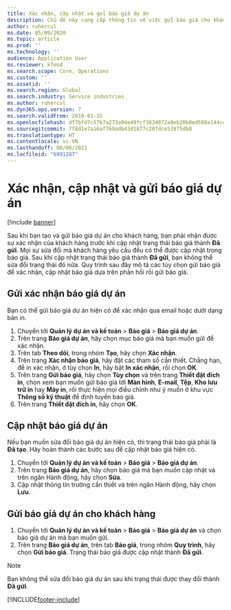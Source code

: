 ```yaml
---
title: Xác nhận, cập nhật và gửi báo giá dự án
description: Chủ đề này cung cấp thông tin về việc gửi báo giá cho khách hàng để xác nhận, sửa đổi dựa trên phản hồi rồi gửi lại báo giá.
author: ruhercul
ms.date: 05/09/2020
ms.topic: article
ms.prod: ''
ms.technology: ''
audience: Application User
ms.reviewer: kfend
ms.search.scope: Core, Operations
ms.custom: ''
ms.assetid: ''
ms.search.region: Global
ms.search.industry: Service industries
ms.author: ruhercul
ms.dyn365.ops.version: 7
ms.search.validFrom: 2019-01-15
ms.openlocfilehash: df7bfd7c57b7a273a94e49fcf3834072a8eb20b0ed598a144cefaff41e28a431
ms.sourcegitcommit: 7f8d1e7a16af769adb43d1877c28fdce53975db8
ms.translationtype: HT
ms.contentlocale: vi-VN
ms.lasthandoff: 08/06/2021
ms.locfileid: "6991287"
---
```

# <a name="confirm-update-and-send-a-project-quotation"></a>Xác nhận, cập nhật và gửi báo giá dự án

[!include [banner](../includes/banner.md)]

Sau khi bạn tạo và gửi báo giá dự án cho khách hàng, bạn phải nhận được sự xác nhận của khách hàng trước khi cập nhật trạng thái báo giá thành **Đã gửi**. Mọi sự sửa đổi mà khách hàng yêu cầu đều có thể được cập nhật trong báo giá. Sau khi cập nhật trạng thái báo giá thành **Đã gửi**, bạn không thể sửa đổi trạng thái đó nữa. Quy trình sau đây mô tả các tùy chọn gửi báo giá để xác nhận, cập nhật báo giá dựa trên phản hồi rồi gửi báo giá.

## <a name="send-a-project-quotation-confirmation"></a>Gửi xác nhận báo giá dự án  

Bạn có thể gửi báo giá dự án hiện có để xác nhận qua email hoặc dưới dạng bản in. 

1. Chuyển tới **Quản lý dự án và kế toán** > **Báo giá** > **Báo giá dự án**. 
2. Trên trang **Báo giá dự án**, hãy chọn mục báo giá mà bạn muốn gửi để xác nhận. 
3. Trên tab **Theo dõi**, trong nhóm **Tạo**, hãy chọn **Xác nhận**. 
4. Trên trang **Xác nhận báo giá**, hãy đặt các tham số cần thiết. Chẳng hạn, để in xác nhận, ở tùy chọn **In**, hãy bật **In xác nhận**, rồi chọn **OK**.
5. Trên trang **Gửi báo giá**, hãy chọn **Tùy chọn** và trên trang **Thiết đặt đích in**, chọn xem bạn muốn gửi báo giá tới **Màn hình**, **E-mail**, **Tệp**, **Kho lưu trữ in** hay **Máy in**, rồi thực hiện mọi điều chỉnh như ý muốn ở khu vực **Thông số kỹ thuật** để định tuyến báo giá.
6. Trên trang **Thiết đặt đích in**, hãy chọn **OK**.  

## <a name="update-a-project-quotation"></a>Cập nhật báo giá dự án

Nếu bạn muốn sửa đổi báo giá dự án hiện có, thì trạng thái báo giá phải là **Đã tạo**. Hãy hoàn thành các bước sau để cập nhật báo giá hiện có. 

1. Chuyển tới **Quản lý dự án và kế toán** > **Báo giá** > **Báo giá dự án**.
2. Trên trang **Báo giá dự án**, hãy chọn báo giá mà bạn muốn cập nhật và trên ngăn Hành động, hãy chọn **Sửa**.
3. Cập nhật thông tin trường cần thiết và trên ngăn Hành động, hãy chọn **Lưu**.  

## <a name="send-a-project-quotation-to-a-customer"></a>Gửi báo giá dự án cho khách hàng 

1. Chuyển tới **Quản lý dự án và kế toán** > **Báo giá** > **Báo giá dự án** và chọn báo giá dự án mà bạn muốn gửi.
2. Trên trang **Báo giá dự án**, trên tab **Báo giá**, trong nhóm **Quy trình**, hãy chọn **Gửi báo giá**. Trạng thái báo giá được cập nhật thành **Đã gửi**.

> [!NOTE]
> Bạn không thể sửa đổi báo giá dự án sau khi trạng thái được thay đổi thành **Đã gửi**.


[!INCLUDE[footer-include](../includes/footer-banner.md)]